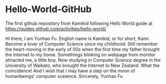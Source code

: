 # Hello-World-GitHub
The first github repository from Kamikid following Hello World guide at https://guides.github.com/activities/hello-world/

Hi there,
I am Yunhao Fu. English name is Kamikid, or for short, Kami. Become a lover of Computer Science since my childhood.
Still remember the heart-moving in the early of 00s when the first time my father brought the Internet to my home.
Somethings blinking on webpage from monitor attracted me, a little boy.
Now studying in Computer Science degree in the University of Waikato, who brought the Internet to New Zealand.
What the coincidence! And I wish that I may have a step on the moon of humanbeings' computer sceience.
Sincerely,
Yunhao Fu
